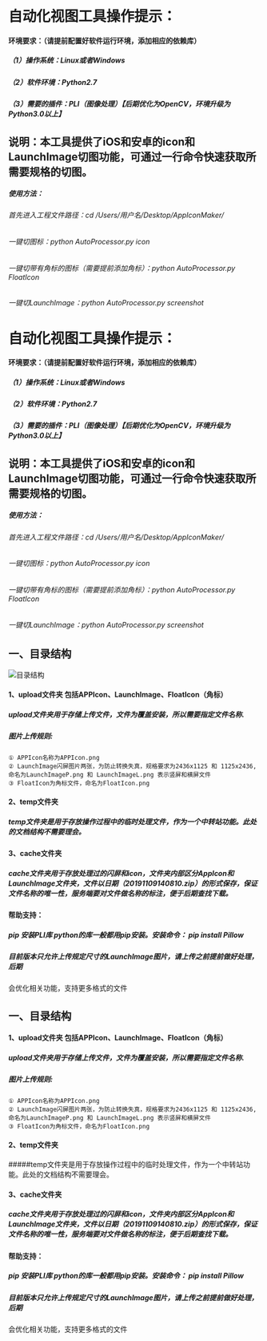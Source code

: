 # 自动化视图工具操作提示：


#### 环境要求：（请提前配置好软件运行环境，添加相应的依赖库）
##### （1）操作系统：Linux或者Windows
##### （2）软件环境：Python2.7
##### （3）需要的插件：PLI（图像处理）【后期优化为OpenCV，环境升级为Python3.0以上】

## 说明：本工具提供了iOS和安卓的icon和LaunchImage切图功能，可通过一行命令快速获取所需要规格的切图。

##### 使用方法：
###### 首先进入工程文件路径：cd /Users/用户名/Desktop/AppIconMaker/
###### 一键切图标：python AutoProcessor.py icon
###### 一键切带有角标的图标（需要提前添加角标）：python AutoProcessor.py FloatIcon
###### 一键切LaunchImage：python AutoProcessor.py  screenshot


# 自动化视图工具操作提示：

#### 环境要求：（请提前配置好软件运行环境，添加相应的依赖库）

##### （1）操作系统：Linux或者Windows

##### （2）软件环境：Python2.7

##### （3）需要的插件：PLI（图像处理）【后期优化为OpenCV，环境升级为Python3.0以上】

## 说明：本工具提供了iOS和安卓的icon和LaunchImage切图功能，可通过一行命令快速获取所需要规格的切图。

##### 使用方法：

###### 首先进入工程文件路径：cd /Users/用户名/Desktop/AppIconMaker/

###### 一键切图标：python AutoProcessor.py icon

###### 一键切带有角标的图标（需要提前添加角标）：python AutoProcessor.py FloatIcon

###### 一键切LaunchImage：python AutoProcessor.py  screenshot



## 一、目录结构

![目录结构](https://upload-images.jianshu.io/upload_images/1355001-d74151ca4289a78d.png?imageMogr2/auto-orient/strip%7CimageView2/2/w/1240)

#### 1、upload文件夹  包括APPIcon、LaunchImage、FloatIcon（角标）

##### upload文件夹用于存储上传文件，文件为覆盖安装，所以需要指定文件名称.

##### 图片上传规则:

```
① APPIcon名称为APPIcon.png
② LaunchImage闪屏图片两张，为防止转换失真，规格要求为2436x1125 和 1125x2436,
命名为LaunchImageP.png 和 LaunchImageL.png 表示竖屏和横屏文件
③ FloatIcon为角标文件，命名为FloatIcon.png
```

#### 2、temp文件夹

##### temp文件夹是用于存放操作过程中的临时处理文件，作为一个中转站功能。此处的文档结构不需要理会。

#### 3、cache文件夹

##### cache文件夹用于存放处理过的闪屏和icon，文件夹内部区分AppIcon和LaunchImage文件夹，文件以日期（20191109140810.zip）的形式保存，保证文件名称的唯一性，服务端要对文件做名称的标注，便于后期查找下载。

#### 帮助支持：

##### pip 安装PLI库  python的库一般都用pip安装。安装命令：  pip install Pillow 

##### 目前版本只允许上传规定尺寸的LaunchImage图片，请上传之前提前做好处理，后期

会优化相关功能，支持更多格式的文件

##  一、目录结构


#### 1、upload文件夹  包括APPIcon、LaunchImage、FloatIcon（角标）

##### upload文件夹用于存储上传文件，文件为覆盖安装，所以需要指定文件名称.
##### 图片上传规则:
    ① APPIcon名称为APPIcon.png
    ② LaunchImage闪屏图片两张，为防止转换失真，规格要求为2436x1125 和 1125x2436,
    命名为LaunchImageP.png 和 LaunchImageL.png 表示竖屏和横屏文件
    ③ FloatIcon为角标文件，命名为FloatIcon.png

#### 2、temp文件夹

#####temp文件夹是用于存放操作过程中的临时处理文件，作为一个中转站功能。此处的文档结构不需要理会。


#### 3、cache文件夹

##### cache文件夹用于存放处理过的闪屏和icon，文件夹内部区分AppIcon和LaunchImage文件夹，文件以日期（20191109140810.zip）的形式保存，保证文件名称的唯一性，服务端要对文件做名称的标注，便于后期查找下载。


#### 帮助支持：
##### pip 安装PLI库  python的库一般都用pip安装。安装命令：  pip install Pillow 
##### 目前版本只允许上传规定尺寸的LaunchImage图片，请上传之前提前做好处理，后期
会优化相关功能，支持更多格式的文件
